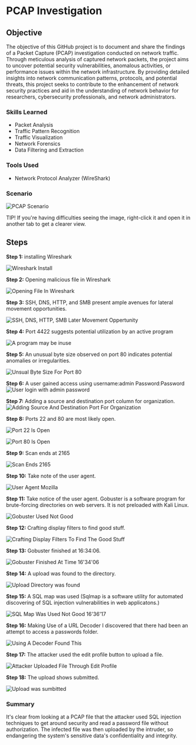 # PCAP Investigation

## Objective

  The objective of this GitHub project is to document and share the findings of a Packet Capture (PCAP) investigation conducted on network traffic. Through meticulous analysis of captured network packets, the project aims to uncover potential security vulnerabilities, anomalous activities, or performance issues within the network infrastructure. By providing detailed insights into network communication patterns, protocols, and potential threats, this project seeks to contribute to the enhancement of network security practices and aid in the understanding of network behavior for researchers, cybersecurity professionals, and network administrators.

### Skills Learned

- Packet Analysis
- Traffic Pattern Recognition
- Traffic Visualization
- Network Forensics
- Data Filtering and Extraction


### Tools Used

- Network Protocol Analyzer (WireShark)

### Scenario

![PCAP Scenario](https://github.com/LeroyClayton/PCAP-Investigation/assets/118240301/395dbdaf-cb4d-418c-b0c6-a242fc09be33)

 TIP! If you're having difficulties seeing the image, right-click it and open it in another tab to get a clearer view.
## Steps
**Step 1:** installing Wireshark


![Wireshark Install](https://github.com/LeroyClayton/PCAP-Investigation/assets/118240301/a640ecc7-8231-4b3a-9ed3-b6051c36c1c7)

**Step 2:** Opening malicious file in Wireshark


![Opening File In Wireshark](https://github.com/LeroyClayton/PCAP-Investigation/assets/118240301/9412a0a1-2bea-44d1-9067-281463bd01e0)


**Step 3:** SSH, DNS, HTTP, and SMB present ample avenues for lateral movement opportunities.



![SSH, DNS, HTTP, SMB Later Movement Oppertunity](https://github.com/LeroyClayton/PCAP-Investigation/assets/118240301/cf5f477f-ea47-485d-8478-c57849614a62)


**Step 4:** Port 4422 suggests potential utilization by an active program

![A program may be inuse ](https://github.com/LeroyClayton/PCAP-Investigation/assets/118240301/72a8621a-c1fd-449e-87ae-ba3b996e0413)


**Step 5:** An unusual byte size observed on port 80 indicates potential anomalies or irregularities. 

![Unsual Byte Size For Port 80](https://github.com/LeroyClayton/PCAP-Investigation/assets/118240301/0cf21936-c1c6-44a8-bf6d-1c710980cfb4)



**Step 6:** A user gained access using username:admin Password:Password
![User login with admin password](https://github.com/LeroyClayton/PCAP-Investigation/assets/118240301/22e526bb-655b-4466-a6b0-251fc0a2bad7)



**Step 7:** Adding a source and destination port column for organization.
![Adding Source And Destination Port For Organization](https://github.com/LeroyClayton/PCAP-Investigation/assets/118240301/a166b18c-7b27-471f-8e34-be762226d25a)



**Step 8:** Ports 22 and 80 are most likely open.

![Port 22 Is Open](https://github.com/LeroyClayton/PCAP-Investigation/assets/118240301/217d2c2f-a7fe-40e8-adff-e467d812c4b2)

![Port 80 Is Open](https://github.com/LeroyClayton/PCAP-Investigation/assets/118240301/232e7e1a-4044-489f-a696-4e44d4d560ad)


**Step 9:** Scan ends at 2165


![Scan Ends 2165](https://github.com/LeroyClayton/PCAP-Investigation/assets/118240301/6a47e0db-4115-4063-8f44-ec36ff92f665)


**Step 10:** Take note of the user agent.

![User Agent Mozilla ](https://github.com/LeroyClayton/PCAP-Investigation/assets/118240301/43a589bc-320e-4eae-af0a-6f69f6bdacbd)



**Step 11:** Take notice of the user agent. Gobuster is a software program for brute-forcing directories on web servers. It is not preloaded with Kali Linux.

![Gobuster Used Not Good ](https://github.com/LeroyClayton/PCAP-Investigation/assets/118240301/4de4bf6d-3353-4065-a07d-302fe6a99ef7)


**Step 12:** Crafting display filters to find good stuff.

![Crafting Display Filters To Find The Good Stuff](https://github.com/LeroyClayton/PCAP-Investigation/assets/118240301/2fa7be49-d548-4e28-bb68-a5f9ba2e2d66)


**Step 13:** Gobuster finished at 16:34:06.

![Gobuster Finished At Time 16'34'06](https://github.com/LeroyClayton/PCAP-Investigation/assets/118240301/5d019c76-f464-4c27-ab50-0539855b11d6)

**Step 14:** A upload was found to the directory.

![Upload Directory was found](https://github.com/LeroyClayton/PCAP-Investigation/assets/118240301/b03331d6-2c21-4776-ab5b-8065faa0e883)

**Step 15:** A SQL map was used (Sqlmap is a software utility for automated discovering of SQL injection vulnerabilities in web applicatons.)

![SQL Map Was Used Not Good 16'36'17](https://github.com/LeroyClayton/PCAP-Investigation/assets/118240301/7808fe61-d03b-4264-a39a-966e9cd0a586)


**Step 16:** Making Use of a URL Decoder I discovered that there had been an attempt to access a passwords folder.

![Using A Decoder Found This](https://github.com/LeroyClayton/PCAP-Investigation/assets/118240301/859c0457-b00e-48b1-b693-6210088e1593)


**Step 17:** The attacker used the edit profile button to upload a file.

![Attacker Uploaded File Through Edit Profile](https://github.com/LeroyClayton/PCAP-Investigation/assets/118240301/f0ae9e8a-3114-4e39-b4e3-df7b208ca369)

**Step 18:** The upload shows submitted.


![Upload was sumbitted](https://github.com/LeroyClayton/PCAP-Investigation/assets/118240301/33fbfb26-fbfa-435b-bb82-b2b8f9a7ea7e)

### Summary

It's clear from looking at a PCAP file that the attacker used SQL injection techniques to get around security and read a password file without authorization. The infected file was then uploaded by the intruder, so endangering the system's sensitive data's confidentiality and integrity.

